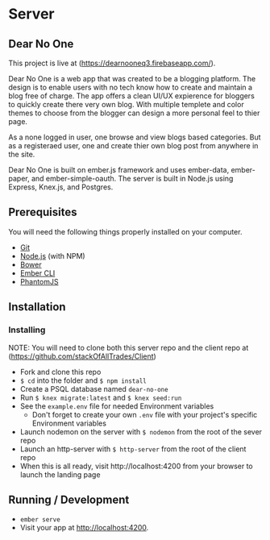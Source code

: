 # Server
## Dear No One 

This project is live at (https://dearnooneq3.firebaseapp.com/).

Dear No One is a web app that was created to be a blogging platform. The design is to enable users with no tech know how to create and maintain a blog free of charge. The app offers a clean UI/UX expierence for bloggers to quickly create there very own blog. With multiple templete and color themes to choose from the blogger can design a more personal feel to thier page. 

As a none logged in user, one browse and view blogs based categories. But as a registeraed user, one and create thier own blog post from anywhere in the site. 

Dear No One is built on ember.js framework and uses ember-data, ember-paper, and ember-simple-oauth. The server is built in Node.js using Express, Knex.js, and Postgres. 


## Prerequisites

You will need the following things properly installed on your computer.

* [Git](https://git-scm.com/)
* [Node.js](https://nodejs.org/) (with NPM)
* [Bower](https://bower.io/)
* [Ember CLI](https://ember-cli.com/)
* [PhantomJS](http://phantomjs.org/)

## Installation

### Installing
NOTE: You will need to clone both this server repo and the client repo at (https://github.com/stackOfAllTrades/Client)

* Fork and clone this repo
* `$ cd` into the folder and `$ npm install`
* Create a PSQL database named `dear-no-one`
* Run `$ knex migrate:latest` and `$ knex seed:run`
* See the `example.env` file for needed Environment variables
  * Don't forget to create your own `.env` file with your project's specific Environment variables
* Launch nodemon on the server with `$ nodemon` from the root of the sever repo
* Launch an http-server with `$ http-server` from the root of the client repo
* When this is all ready, visit http://localhost:4200 from your browser to launch the landing page

## Running / Development

* `ember serve`
* Visit your app at [http://localhost:4200](http://localhost:4200).
